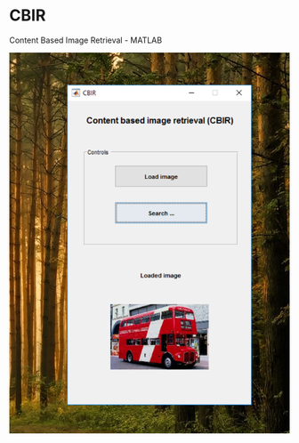 # CBIR
Content Based Image Retrieval - MATLAB

![](https://github.com/aayushi-95/CBIR/blob/master/images/Capture.PNG)
